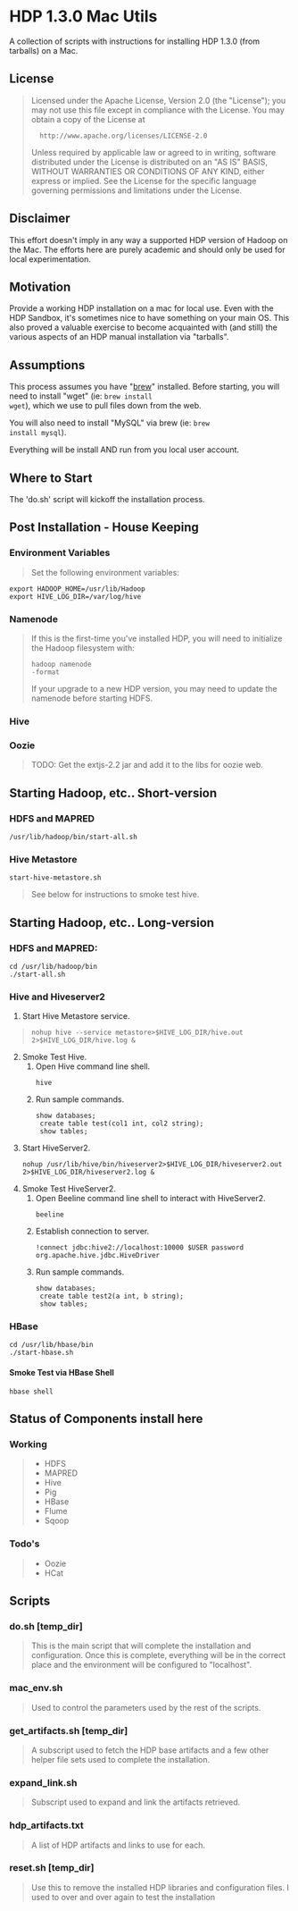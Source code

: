 # HDP 1.3.0 Mac Utils
A collection of scripts with instructions for installing HDP 1.3.0 (from tarballs) on a Mac.

## License
>   Licensed under the Apache License, Version 2.0 (the "License");
>   you may not use this file except in compliance with the License.
>   You may obtain a copy of the License at
>
>       http://www.apache.org/licenses/LICENSE-2.0
>
>   Unless required by applicable law or agreed to in writing, software
>   distributed under the License is distributed on an "AS IS" BASIS,
>   WITHOUT WARRANTIES OR CONDITIONS OF ANY KIND, either express or implied.
>   See the License for the specific language governing permissions and
>   limitations under the License.

## Disclaimer
This effort doesn't imply in any way a supported HDP version of Hadoop on the Mac.  The efforts here are purely academic and should only be used for local experimentation.

## Motivation

Provide a working HDP installation on a mac for local use.  Even with the HDP Sandbox, it's sometimes nice to have something on your main OS.  This also proved a valuable exercise to become acquainted with (and still) the various aspects of an HDP manual installation via "tarballs".

## Assumptions
This process assumes you have "[brew](http://mxcl.github.io/homebrew/)" installed.  Before starting, you will need to install "wget" (ie: <code>brew install wget</code>), which we use to pull files down from the web.

You will also need to install "MySQL" via brew (ie: <code>brew install mysql</code>).

Everything will be install AND run from you local user account. 

## Where to Start
The 'do.sh' script will kickoff the installation process.

## Post Installation - House Keeping

### Environment Variables
> Set the following environment variables:
<pre><code>export HADOOP_HOME=/usr/lib/Hadoop
export HIVE_LOG_DIR=/var/log/hive</code></pre>

### Namenode
> If this is the first-time you've installed HDP, you will need to initialize the Hadoop filesystem with:
	<pre><code>hadoop namenode -format</code></pre>
> If your upgrade to a new HDP version, you may need to update the namenode before starting HDFS.

### Hive
  
### Oozie
> TODO: Get the extjs-2.2 jar and add it to the libs for oozie web.

## Starting Hadoop, etc.. Short-version
### HDFS and MAPRED
<pre><code>/usr/lib/hadoop/bin/start-all.sh</code></pre>

### Hive Metastore
<pre><code>start-hive-metastore.sh</code></pre>
> See below for instructions to smoke test hive.

## Starting Hadoop, etc.. Long-version
### HDFS and MAPRED:
<pre><code>cd /usr/lib/hadoop/bin
./start-all.sh</code></pre>

### Hive and Hiveserver2
1. Start Hive Metastore service.
>	<pre><code>nohup hive --service metastore&gt;$HIVE_LOG_DIR/hive.out 2&gt;$HIVE_LOG_DIR/hive.log & </code></pre>
2. Smoke Test Hive.
	1. Open Hive command line shell. <pre><code>hive</code></pre>
	2. Run sample commands.
		<pre><code>show databases;
		create table test(col1 int, col2 string);
		show tables;</code></pre> 
3. Start HiveServer2.
	<pre><code>nohup /usr/lib/hive/bin/hiveserver2>$HIVE_LOG_DIR/hiveserver2.out 2>$HIVE_LOG_DIR/hiveserver2.log &</code></pre> 
4. Smoke Test HiveServer2.
	1. Open Beeline command line shell to interact with HiveServer2.
	   <pre><code>beeline</code></pre>
	2. Establish connection to server.
		<pre><code>!connect jdbc:hive2://localhost:10000 $USER password org.apache.hive.jdbc.HiveDriver</code></pre>
    3. Run sample commands.
		<pre><code>show databases;
		create table test2(a int, b string);
		show tables;</code></pre>
		
### HBase
<pre><code>cd /usr/lib/hbase/bin
./start-hbase.sh</code></pre>

#### Smoke Test via HBase Shell
<pre><code>hbase shell</code></pre>

## Status of Components install here

### Working
> * HDFS
> * MAPRED
> * Hive
> * Pig
> * HBase
> * Flume
> * Sqoop

### Todo's
> * Oozie
> * HCat

## Scripts

### do.sh [temp_dir]
> This is the main script that will complete the installation and configuration.  Once this is complete, everything will be in the correct place and the environment will be configured to "localhost".

### mac_env.sh
> Used to control the parameters used by the rest of the scripts.

### get_artifacts.sh [temp_dir]
> A subscript used to fetch the HDP base artifacts and a few
> other helper file sets used to complete the installation.

### expand_link.sh
> Subscript used to expand and link the artifacts retrieved.

### hdp_artifacts.txt
> A list of HDP artifacts and links to use for each.

### reset.sh [temp_dir]
> Use this to remove the installed HDP libraries and configuration files. I used to over and over again to test the installation